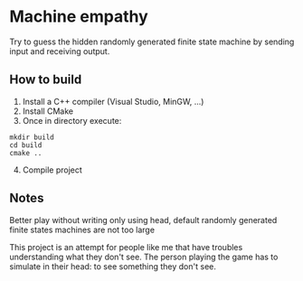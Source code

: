 Machine empathy
===============

Try to guess the hidden randomly generated finite state machine by sending input and receiving output.

How to build
------------

1. Install a C++ compiler (Visual Studio, MinGW, ...)
2. Install CMake
3. Once in directory execute:
```
mkdir build
cd build
cmake ..
```
4. Compile project

Notes
-----

Better play without writing only using head, default randomly generated finite states machines are not too large

This project is an attempt for people like me that have troubles understanding what they don't see. The person playing the game has to simulate in their head: to see something they don't see.
